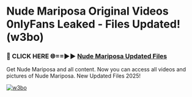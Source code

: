 # Nude Mariposa Original Videos 0nlyFans Leaked - Files Updated! (w3bo)

<h3>🔴 CLICK HERE 🌐==►► <a href="https://tinyurl.com/y5r63du9" rel="nofollow">Nude Mariposa Updated Files</a></h3>

Get Nude Mariposa and all content. Now you can access all videos and pictures of Nude Mariposa. New Updated Files 2025!

[![w3bo](https://i.imgur.com/UVo9nyh.gif)](https://tinyurl.com/y5r63du9)